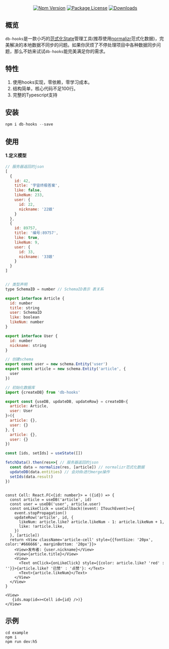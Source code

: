 

<div align="center">
<a href="https://www.npmjs.com/db-hooks" target="_blank"><img src="https://img.shields.io/npm/v/db-hooks" alt="Npm Version" /></a>
<a href="https://www.npmjs.com/db-hooks" target="_blank"><img src="https://img.shields.io/npm/l/db-hooks?style=flat-square" alt="Package License" /></a>
<a href="https://www.npmjs.com/db-hooks" target="_blank"><img src="https://img.shields.io/npm/dm/db-hooks" alt="Downloads" /></a>
</div>

## 概览

`db-hooks`是一款小巧的[范式化State](https://redux.js.org/faq/organizing-state#organizing-state)管理工具(推荐使用[normalizr](https://github.com/paularmstrong/normalizr)范式化数据)，完美解决的本地数据不同步的问题。如果你厌烦了不停处理项目中各种数据同步问题，那么不妨来试试`db-hooks`能完美满足你的需求。



## 特性
1.  使用hooks实现，零依赖，零学习成本。
2.  结构简单，核心代码不足100行。
3.  完整的Typescript支持

## 安装
```javascript
npm i db-hooks --save
```

## 使用
#### 1.定义模型
```javascript
// 服务器返回的json
[
  {
    id: 42,
    title: '宇宙终极答案',
    like: false,
    likeNum: 233,
    user: {
      id: 22,
      nickname: '22娘'
    }
  },
  {
    id: 89757,
    title: '编号:89757',
    like: true,
    likeNum: 9,
    user: {
      id: 33,
      nickname: '33娘'
    }
  }
]


// 类型声明
type SchemaID = number // SchemaID表示 表关系

export interface Article {
  id: number
  title: string
  user: SchemaID
  like: boolean
  likeNum: number
}

export interface User {
  id: number
  nickname: string
}

// 创建schema
export const user = new schema.Entity('user')
export const article = new schema.Entity('article', {
  user
})

// 初始化数据库
import {createDB} from 'db-hooks'

export const {useDB, updateDB, updateRow} = createDB<{
  article: Article,
  user: User
}>({
  article: {},
  user: {}
}, {
  article: {},
  user: {}
})

```



```typescript
const [ids, setIds] = useState([])

fetchData().then(res=>{ // 服务器返回的json
  const data = normalize(res, [article]) // normalizr范式化数据
  updateDB(data.entities) // 会对db进行merge操作
  setIds(data.result)
})
```



```tsx

const Cell: React.FC<{id: number}> = ({id}) => {
  const article = useDB('article', id)
  const user = useDB('user', article.user)
  const onLikeClick = useCallback((event: ITouchEvent)=>{
    event.stopPropagation()
    updateRow('article', id, {
      likeNum: article.like? article.likeNum - 1: article.likeNum + 1,
      like: !article.like,
    })
  }, [article])
  return <View className='article-cell' style={{fontSize: '20px', color:'#666666', marginBottom: '20px'}}>
    <View>发布者: {user.nickname}</View>
    <View>{article.title}</View>
    <View>
      <Text onClick={onLikeClick} style={{color: article.like? 'red' : ''}}>{article.like? '已赞' : '点赞'}: </Text>
      <Text>{article.likeNum}</Text>
    </View>
  </View>
}

<View>
   {ids.map(id=><Cell id={id} />)}
</View>
```



## 示例

```shell
cd example
npm i
npm run dev:h5
```



